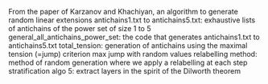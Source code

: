 From the paper of Karzanov and Khachiyan, an algorithm to generate random linear extensions
antichains1.txt to antichains5.txt: exhaustive lists of antichains of the power set of size 1 to 5
general_all_antichains_power_set: the code that generates antichains1.txt to antichains5.txt
total_tension: generation of antichains using the maximal tension (=jump) criterion
max jump with random values
relabelling method: method of random generation where we apply a relabelling at each step
stratification algo 5: extract layers in the spirit of the Dilworth theorem
